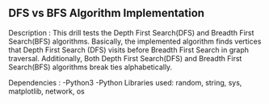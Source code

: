 ## DFS vs BFS Algorithm Implementation

Description :
This drill tests the Depth First Search(DFS) and Breadth First Search(BFS) algorithms. Basically, the implemented algorithm  finds vertices that Depth First Search (DFS) visits before Breadth First Search in graph traversal. Additionally, Both Depth First Search(DFS) and Breadth First Search(BFS)  algorithms break ties alphabetically.

Dependencies :
-Python3
-Python Libraries used: random, string, sys, matplotlib, network, os
